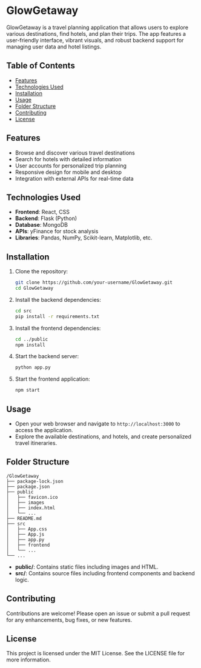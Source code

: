 # GlowGetaway

GlowGetaway is a travel planning application that allows users to explore various destinations, find hotels, and plan their trips. The app features a user-friendly interface, vibrant visuals, and robust backend support for managing user data and hotel listings.

## Table of Contents

- [Features](#features)
- [Technologies Used](#technologies-used)
- [Installation](#installation)
- [Usage](#usage)
- [Folder Structure](#folder-structure)
- [Contributing](#contributing)
- [License](#license)

## Features

- Browse and discover various travel destinations
- Search for hotels with detailed information
- User accounts for personalized trip planning
- Responsive design for mobile and desktop
- Integration with external APIs for real-time data

## Technologies Used

- **Frontend**: React, CSS
- **Backend**: Flask (Python)
- **Database**: MongoDB
- **APIs**: yFinance for stock analysis
- **Libraries**: Pandas, NumPy, Scikit-learn, Matplotlib, etc.

## Installation

1. Clone the repository:
   ```bash
   git clone https://github.com/your-username/GlowGetaway.git
   cd GlowGetaway
   ```

2. Install the backend dependencies:
   ```bash
   cd src
   pip install -r requirements.txt
   ```

3. Install the frontend dependencies:
   ```bash
   cd ../public
   npm install
   ```

4. Start the backend server:
   ```bash
   python app.py
   ```

5. Start the frontend application:
   ```bash
   npm start
   ```

## Usage

- Open your web browser and navigate to `http://localhost:3000` to access the application.
- Explore the available destinations, and hotels, and create personalized travel itineraries.

## Folder Structure

```
/GlowGetaway
├── package-lock.json
├── package.json
├── public
│   ├── favicon.ico
│   ├── images
│   ├── index.html
│   └── ...
├── README.md
├── src
│   ├── App.css
│   ├── App.js
│   ├── app.py
│   ├── frontend
│   └── ...
└── ...
```

- **public/**: Contains static files including images and HTML.
- **src/**: Contains source files including frontend components and backend logic.

## Contributing

Contributions are welcome! Please open an issue or submit a pull request for any enhancements, bug fixes, or new features.

## License

This project is licensed under the MIT License. See the LICENSE file for more information.
